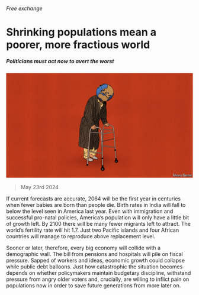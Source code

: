 ###### Free exchange

# Shrinking populations mean a poorer, more fractious world 

##### Politicians must act now to avert the worst 

![image](images/20240525_FND000.jpg) 

> May 23rd 2024 

If current forecasts are accurate, 2064 will be the first year in centuries when fewer babies are born than people die. Birth rates in India will fall to below the level seen in America last year. Even with immigration and successful pro-natal policies, America’s population will only have a little bit of growth left. By 2100 there will be many fewer migrants left to attract. The world’s fertility rate will hit 1.7. Just two Pacific islands and four African countries will manage to reproduce above replacement level. 

Sooner or later, therefore, every big economy will collide with a demographic wall. The bill from pensions and hospitals will pile on fiscal pressure. Sapped of workers and ideas, economic growth could collapse while public debt balloons. Just how catastrophic the situation becomes depends on whether policymakers maintain budgetary discipline, withstand pressure from angry older voters and, crucially, are willing to inflict pain on populations now in order to save future generations from more later on. 

